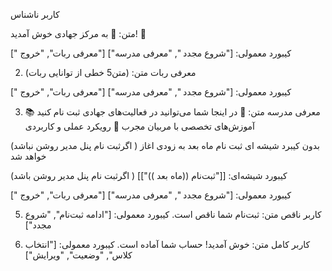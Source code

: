  کاربر ناشناس

متن:
🌟 به مرکز جهادی خوش آمدید! 🌟

کیبورد معمولی:
["شروع مجدد ", "معرفی مدرسه"]
["معرفی ربات", "خروج "]

2. معرفی ربات
متن:
(متن5 خطی از توانایی ربات)

کیبورد معمولی:
["شروع مجدد ", "معرفی مدرسه"]
["معرفی ربات", "خروج "]

3. معرفی مدرسه
متن:
📿 در اینجا شما می‌توانید در فعالیت‌های جهادی ثبت نام کنید
📚 آموزش‌های تخصصی با مربیان مجرب
🎯 رویکرد عملی و کاربردی

(اگرثبت نام پنل مدیر روشن نباشد )
بدون کیبرد شیشه ای   ثبت نام ماه بعد به زودی اغاز خواهد شد 

(اگرثبت نام پنل مدیر روشن باشد )
کیبورد شیشه‌ای:
[["ثبت‌نام ((ماه بعد ))"]]


کیبورد معمولی:
["شروع مجدد ", "معرفی مدرسه"]
["معرفی ربات", "خروج "]



5. کاربر ناقص
متن:
ثبت‌نام شما ناقص است.
کیبورد معمولی:
["ادامه ثبت‌نام", "شروع مجدد"]

6. کاربر کامل
متن:
خوش آمدید! حساب شما آماده است.
کیبورد معمولی:
["انتخاب کلاس", "وضعیت", "ویرایش"]